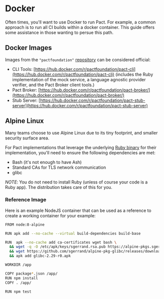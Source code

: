 # Docker

Often times, you'll want to use Docker to run Pact. For example, a common approach is to run all CI builds within a docker container. This guide offers some assistance in those wanting to persue this path.

## Docker Images

Images from the `"pactfoundation"` [repository](https://hub.docker.com/u/pactfoundation) can be considered official:

* CLI Tools: [https://hub.docker.com/r/pactfoundation/pact-cli](https://hub.docker.com/r/pactfoundation/pact-cli) \(includes the Ruby implementation of the mock service, a language agnostic provider verifier, and the Pact Broker client tools.\)
* Pact Broker: [https://hub.docker.com/r/pactfoundation/pact-broker/](https://hub.docker.com/r/pactfoundation/pact-broker/)
* Stub Server: [https://hub.docker.com/r/pactfoundation/pact-stub-server](https://hub.docker.com/r/pactfoundation/pact-stub-server)

## Alpine Linux

Many teams choose to use Alpine Linux due to its tiny footprint, and smaller security surface area.

For Pact implementations that leverage the underlying [Ruby binary](https://github.com/pact-foundation/pact.io/tree/4534866180df92046ce0e8fcac019ea3b0cd8e2a/docker/feature_support.md) for their implementation, you'll need to ensure the following dependencies are met:

* Bash \(it's not enough to have Ash\)
* Standard CAs for TLS network communication
* glibc

_NOTE_: You do not need to install Ruby \(unless of course your code is a Ruby app\). The distribution takes care of this for you.

### Reference Image

Here is an example NodeJS container that can be used as a reference to create a working container for your example:

```bash
FROM node:8-alpine

RUN apk add --no-cache --virtual build-dependencies build-base

RUN  apk --no-cache add ca-certificates wget bash \
  && wget -q -O /etc/apk/keys/sgerrand.rsa.pub https://alpine-pkgs.sgerrand.com/sgerrand.rsa.pub \
  && wget https://github.com/sgerrand/alpine-pkg-glibc/releases/download/2.29-r0/glibc-2.29-r0.apk \
  && apk add glibc-2.29-r0.apk

WORKDIR /app

COPY package*.json /app/
RUN npm install
COPY . /app/

RUN npm test
```

